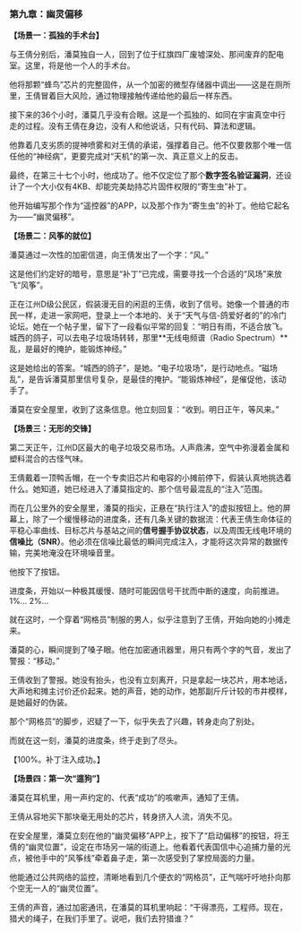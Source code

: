 ### **第九章：幽灵偏移**

**【场景一：孤独的手术台】**

与王倩分别后，潘莫独自一人，回到了位于红旗四厂废墟深处、那间废弃的配电室。这里，将是他一个人的手术台。

他将那颗“蜂鸟”芯片的完整固件，从一个加密的微型存储器中调出——这是在厕所里，王倩冒着巨大风险，通过物理接触传递给他的最后一样东西。

接下来的36个小时，潘莫几乎没有合眼。这是一个孤独的、如同在宇宙真空中行走的过程。没有王倩在身边，没有人和他说话，只有代码、算法和逻辑。

他靠着几支劣质的提神喷雾和对王倩的承诺，强撑着自己。他不仅要救那个唯一信任他的“神经病”，更要完成对“天机”的第一次、真正意义上的反击。

最终，在第三十七个小时，他成功了。他不仅定位了那个**数字签名验证漏洞**，还设计了一个大小仅有4KB、却能完美劫持芯片固件权限的“寄生虫”补丁。

他开始编写那个作为“遥控器”的APP，以及那个作为“寄生虫”的补丁。他给它起名为——“幽灵偏移”。

**【场景二：风筝的就位】**

潘莫通过一次性的加密信道，向王倩发出了一个字：“风。”

这是他们约定好的暗号，意思是“补丁”已完成，需要寻找一个合适的“风场”来放飞“风筝”。

正在江州D级公民区，假装漫无目的闲逛的王倩，收到了信号。她像一个普通的市民一样，走进一家网吧，登录上一个本地的、关于“天气与信-鸽爱好者的”的冷门论坛。她在一个帖子里，留下了一段看似平常的回复：“明日有雨，不适合放飞。城西的鸽子，可以去电子垃圾场转转，那里**无线电频谱（Radio Spectrum）**乱，是最好的掩护，能锻炼神经。”

这是她给出的答案。“城西的鸽子”，是她。“电子垃圾场”，是行动地点。“磁场乱”，是告诉潘莫那里信号复杂，是最佳的掩护。“能锻炼神经”，是催促他，该动手了。

潘莫在安全屋里，收到了这条信息。他立刻回复：“收到。明日正午，等风来。”

**【场景三：无形的交锋】**

第二天正午，江州D区最大的电子垃圾交易市场。人声鼎沸，空气中弥漫着金属和塑料混合的古怪气味。

王倩戴着一顶鸭舌帽，在一个专卖旧芯片和电容的小摊前停下，假装认真地挑选着什么。她知道，她已经进入了潘莫指定的、那个信号最混乱的“注入”范围。

而在几公里外的安全屋里，潘莫的指尖，正悬在“执行注入”的虚拟按钮上。他的屏幕上，除了一个缓慢移动的进度条，还有几条关键的数据流：代表王倩生命体征的平稳心率曲线、目标芯片与基站之间的**信号握手协议状态**，以及周围无线电环境的**信噪比（SNR）**。他必须在信噪比最低的瞬间完成注入，才能将这次异常的数据传输，完美地淹没在环境噪音里。

他按下了按钮。

进度条，开始以一种极其缓慢、随时可能因信号干扰而中断的速度，向前推进。1%... 2%...

就在这时，一个穿着“网格员”制服的男人，似乎注意到了王倩，开始向她的小摊走来。

潘莫的心，瞬间提到了嗓子眼。他在加密通讯器里，用只有两个字的气音，发出了警报：“移动。”

王倩收到了警报。她没有抬头，也没有立刻离开，只是拿起一块芯片，用本地话，大声地和摊主讨价还价起来。她的声音，她的动作，她那副斤斤计较的市井模样，是她最好的伪装。

那个“网格员”的脚步，迟疑了一下，似乎失去了兴趣，转身走向了别处。

而就在这一刻，潘莫的进度条，终于走到了尽头。

【100%。补丁注入成功。】

**【场景四：第一次“遛狗”】**

潘莫在耳机里，用一声约定的、代表“成功”的咳嗽声，通知了王倩。

王倩从容地买下那块毫无用处的芯片，转身挤入人流，消失不见。

在安全屋里，潘莫立刻在他的“幽灵偏移”APP上，按下了“启动偏移”的按钮，将王倩的“幽灵位置”，设定在市场另一端的街道上。他看着代表国信中心追捕力量的光点，被他手中的“风筝线”牵着鼻子走，第一次感受到了掌控局面的力量。

他能通过公共网络的监控，清晰地看到几个便衣的“网格员”，正气喘吁吁地扑向那个空无一人的“幽灵位置”。

王倩的声音，通过加密通讯，在潘莫的耳机里响起：“干得漂亮，工程师。现在，猎犬的绳子，在我们手里了。说吧，我们去狩猎谁？”
